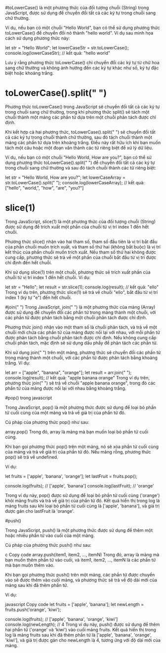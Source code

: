 #toLowerCase() 
là một phương thức của đối tượng chuỗi (String) trong JavaScript, được sử dụng để chuyển đổi tất cả các ký tự trong chuỗi sang chữ thường.

Ví dụ, nếu bạn có một chuỗi "Hello World", bạn có thể sử dụng phương thức toLowerCase() để chuyển đổi nó thành "hello world". Ví dụ sau minh họa cách sử dụng phương thức này:

let str = "Hello World";
let lowerCaseStr = str.toLowerCase();
console.log(lowerCaseStr); // kết quả: "hello world"

Lưu ý rằng phương thức toLowerCase() chỉ chuyển đổi các ký tự từ chữ hoa sang chữ thường và không ảnh hưởng đến các ký tự khác như số, ký tự đặc biệt hoặc khoảng trắng.

# toLowerCase().split(" ")
Phương thức toLowerCase() trong JavaScript sẽ chuyển đổi tất cả các ký tự trong chuỗi sang chữ thường, trong khi phương thức split() sẽ tách một chuỗi thành một mảng các phần tử dựa trên một chuỗi phân tách được chỉ định.

Khi kết hợp cả hai phương thức, toLowerCase().split(" ") sẽ chuyển đổi tất cả các ký tự trong chuỗi thành chữ thường, sau đó tách chuỗi thành một mảng các phần tử dựa trên khoảng trắng. Điều này rất hữu ích khi bạn muốn tách một câu hoặc một đoạn văn thành các từ riêng biệt để xử lý dữ liệu.

Ví dụ, nếu bạn có một chuỗi "Hello World, How are you?", bạn có thể sử dụng phương thức toLowerCase().split(" ") để chuyển đổi tất cả các ký tự trong chuỗi sang chữ thường và sau đó tách chuỗi thành các từ riêng biệt:


let str = "Hello World, How are you?";
let lowerCaseArray = str.toLowerCase().split(" ");
console.log(lowerCaseArray); // kết quả: ["hello", "world,", "how", "are", "you?"]

# slice(1)

Trong JavaScript, slice(1) là một phương thức của đối tượng chuỗi (String) được sử dụng để trích xuất một phần của chuỗi từ vị trí index 1 đến hết chuỗi.

Phương thức slice() nhận vào hai tham số, tham số đầu tiên là vị trí bắt đầu của phần chuỗi muốn trích xuất, và tham số thứ hai (không bắt buộc) là vị trí kết thúc của phần chuỗi muốn trích xuất. Nếu tham số thứ hai không được cung cấp, phương thức sẽ trả về một phần của chuỗi bắt đầu từ vị trí được chỉ định đến hết chuỗi.

Khi sử dụng slice(1) trên một chuỗi, phương thức sẽ trích xuất phần của chuỗi từ vị trí index 1 đến hết chuỗi. Ví dụ:


let str = "Hello";
let result = str.slice(1);
console.log(result); // kết quả: "ello"
Trong ví dụ trên, phương thức slice(1) sẽ trả về chuỗi "ello", bắt đầu từ vị trí index 1 (ký tự "e") đến hết chuỗi.


#join(" ")
Trong JavaScript, join(" ") là một phương thức của mảng (Array) được sử dụng để chuyển đổi các phần tử trong mảng thành một chuỗi, với các phần tử được phân tách bằng một chuỗi phân tách được chỉ định.

Phương thức join() nhận vào một tham số là chuỗi phân tách, và trả về một chuỗi mới chứa các phần tử của mảng được nối lại với nhau, với mỗi phần tử được phân tách bằng chuỗi phân tách được chỉ định. Nếu không cung cấp chuỗi phân tách, mặc định sẽ sử dụng dấu phẩy để phân tách các phần tử.

Khi sử dụng join(" ") trên một mảng, phương thức sẽ chuyển đổi các phần tử trong mảng thành một chuỗi, với các phần tử được phân tách bằng khoảng trắng. Ví dụ:

let arr = ["apple", "banana", "orange"];
let result = arr.join(" ");
console.log(result); // kết quả: "apple banana orange"
Trong ví dụ trên, phương thức join(" ") sẽ trả về chuỗi "apple banana orange", trong đó các phần tử của mảng được nối lại với nhau bằng khoảng trắng.

#pop() trong javascript

Trong JavaScript, pop() là một phương thức được sử dụng để loại bỏ phần tử cuối cùng của một mảng và trả về giá trị của phần tử đó.

Cú pháp của phương thức pop() như sau:


array.pop()
Trong đó, array là mảng mà bạn muốn loại bỏ phần tử cuối cùng.

Khi bạn gọi phương thức pop() trên một mảng, nó sẽ xóa phần tử cuối cùng của mảng và trả về giá trị của phần tử đó. Nếu mảng rỗng, phương thức pop() sẽ trả về undefined.

Ví dụ:


let fruits = ['apple', 'banana', 'orange'];
let lastFruit = fruits.pop();

console.log(fruits); // ['apple', 'banana']
console.log(lastFruit); // 'orange'

Trong ví dụ này, pop() được sử dụng để loại bỏ phần tử cuối cùng ('orange') khỏi mảng fruits và trả về giá trị của phần tử đó. Kết quả hiển thị trong log là mảng fruits sau khi loại bỏ phần tử cuối cùng là ['apple', 'banana'], và giá trị được gán cho lastFruit là 'orange'.

#push()

Trong JavaScript, push() là một phương thức được sử dụng để thêm một hoặc nhiều phần tử vào cuối của một mảng.

Cú pháp của phương thức push() như sau:

c
Copy code
array.push(item1, item2, ..., itemN)
Trong đó, array là mảng mà bạn muốn thêm phần tử vào cuối, và item1, item2, ..., itemN là các phần tử mà bạn muốn thêm vào.

Khi bạn gọi phương thức push() trên một mảng, các phần tử được chuyển vào sẽ được thêm vào cuối mảng, và phương thức sẽ trả về độ dài mới của mảng sau khi đã thêm phần tử.

Ví dụ:

javascript
Copy code
let fruits = ['apple', 'banana'];
let newLength = fruits.push('orange', 'kiwi');

console.log(fruits); // ['apple', 'banana', 'orange', 'kiwi']
console.log(newLength); // 4
Trong ví dụ này, push() được sử dụng để thêm hai phần tử ('orange' và 'kiwi') vào cuối mảng fruits. Kết quả hiển thị trong log là mảng fruits sau khi đã thêm phần tử là ['apple', 'banana', 'orange', 'kiwi'], và giá trị được gán cho newLength là 4, tương ứng với độ dài mới của mảng.
